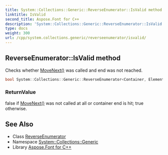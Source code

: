 ```yaml
---
title: System::Collections::Generic::ReverseEnumerator::IsValid method
linktitle: IsValid
second_title: Aspose.Font for C++
description: 'System::Collections::Generic::ReverseEnumerator::IsValid method. Checks whether MoveNext() was called and end was not reached in C++.'
type: docs
weight: 300
url: /cpp/system.collections.generic/reverseenumerator/isvalid/
---
```

## ReverseEnumerator::IsValid method


Checks whether [MoveNext()](../movenext/) was called and end was not reached.

```cpp
bool System::Collections::Generic::ReverseEnumerator<Container, Element>::IsValid() const
```


### ReturnValue

false if [MoveNext()](../movenext/) was not called at all or container end is hit; true otherwise.

## See Also

* Class [ReverseEnumerator](../)
* Namespace [System::Collections::Generic](../../)
* Library [Aspose.Font for C++](../../../)
